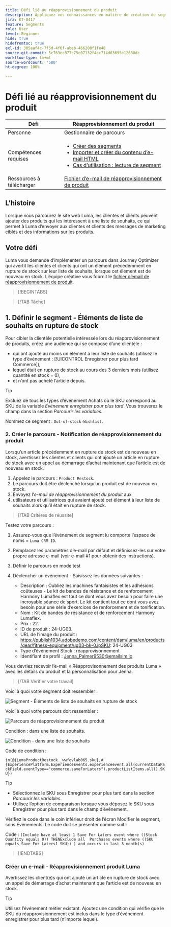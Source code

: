 ```yaml
---
title: Défi lié au réapprovisionnement du produit
description: Appliquez vos connaissances en matière de création de segments et testez vos compétences.
jira: KT-8417
feature: Segments
role: User
level: Beginner
hide: true
hidefromtoc: true
exl-id: 305aaf4c-7f5d-4f6f-abeb-466208f1fe48
source-git-commit: 5c763ec877c75c07132f4cc714d63695e12638dc
workflow-type: tm+mt
source-wordcount: '580'
ht-degree: 100%

---
```


# Défi lié au réapprovisionnement du produit

| Défi | Réapprovisionnement du produit |
|---|---|
| Personne | Gestionnaire de parcours |
| Compétences requises | <ul><li>[Créer des segments](https://experienceleague.adobe.com/docs/journey-optimizer-learn/tutorials/profiles-segments-subscriptions/create-segments.html?lang=fr)</li><li> [Importer et créer du contenu d’e-mail HTML](https://experienceleague.adobe.com/docs/journey-optimizer-learn/tutorials/email-channel/import-and-author-html-email-content.html?lang=fr)</li><li>[Cas d’utilisation : lecture de segment](https://experienceleague.adobe.com/docs/journey-optimizer-learn/tutorials/create-journeys/use-case-read-segment.html?lang=fr)</li> |
| Ressources à télécharger | [Fichier d’e-mail de réapprovisionnement de produit](/help/challenges/assets/email-assets/ProductRestockEmail.html.zip) |

## L’histoire

Lorsque vous parcourez le site web Luma, les clientes et clients peuvent ajouter des produits qui les intéressent à une liste de souhaits, ce qui permet à Luma d’envoyer aux clientes et clients des messages de marketing ciblés et des informations sur les produits.

## Votre défi

Luma vous demande d’implémenter un parcours dans Journey Optimizer qui avertit les clientes et clients qui ont un élément précédemment en rupture de stock sur leur liste de souhaits, lorsque cet élément est de nouveau en stock. L’équipe créative vous fournit le [fichier d’email de réapprovisionnement de produit](/help/challenges/assets/email-assets/ProductRestockEmail.html.zip).

>[!BEGINTABS]

>[!TAB Tâche]

## 1. Définir le segment - Éléments de liste de souhaits en rupture de stock

Pour cibler la clientèle potentielle intéressée lors du réapprovisionnement de produits, créez une audience qui se compose d’une clientèle :

* qui ont ajouté au moins un élément à leur liste de souhaits (utilisez le type d’événement : [!UICONTROL Enregistrer pour plus tard Commerce]),
* lequel était en rupture de stock au cours des 3 derniers mois (utilisez quantité en stock = 0),
* et n’ont pas acheté l’article depuis.

>[!TIP]
>Excluez de tous les types d’événement Achats où le SKU correspond au SKU de la variable *Événement enregistrer pour plus tard*. Vous trouverez le champ dans la section *Parcourir les variables*.

Nommez ce segment : `Out-of-stock-Wishlist`.


### 2. Créer le parcours - Notification de réapprovisionnement du produit

Lorsqu’un article précédemment en rupture de stock est de nouveau en stock, avertissez les clientes et clients qui ont ajouté un article en rupture de stock avec un appel au démarrage d’achat maintenant que l’article est de nouveau en stock.

1. Appelez le parcours : `Product Restock`.
2. Le parcours doit être déclenché lorsqu’un produit est de nouveau en stock.
3. Envoyez l’*e-mail de réapprovisionnement du produit* aux
4. utilisateurs et utilisatrices qui avaient ajouté cet élément à leur liste de souhaits alors qu’il était en rupture de stock.

>[!TAB Critères de réussite]

Testez votre parcours :

1. Assurez-vous que l’événement de segment lu comporte l’espace de noms = `Luma CRM ID`.
1. Remplacez les paramètres d’e-mail par défaut et définissez-les sur votre propre adresse e-mail (voir e-mail #1 pour obtenir des instructions).
1. Définir le parcours en mode test
1. Déclencher un événement - Saisissez les données suivantes :

   * Description : Oubliez les machines fantaisistes et les adhésions coûteuses - Le kit de bandes de résistance et de renforcement Harmony Lumaflex est tout ce dont vous avez besoin pour faire une incroyable séance de sport. Le kit contient tout ce dont vous avez besoin pour une série d’exercices de renforcement et de tonification.
   * Nom : Kit de bandes de résistance et de renforcement Harmony Lumaflex.
   * Prix : 22.
   * ID de produit : 24-UG03.
   * URL de l’image du produit : https://publish1034.adobedemo.com/content/dam/luma/en/products/gear/fitness-equipment/ug03-bk-0.jpSKU: 24-UG03
   * Type d’événement Stock : réapprovisonnement
   * Identifiant de profil : Jenna_Palmer9530@emailsim.io

Vous devriez recevoir l’e-mail « Réapprovisonnement des produits Luma » avec les détails du produit et la personnalisation pour Jenna.

>[!TAB Vérifier votre travail]

Voici à quoi votre segment doit ressembler :

![Segment - Éléments de liste de souhaits en rupture de stock](/help/challenges/assets/C1-S2.png)


Voici à quoi votre parcours doit ressembler :

![Parcours de réapprovisionnement du produit](/help/challenges/assets/c3-j3-journey.png)

Condition : dans une liste de souhaits.

![Condition - dans une liste de souhaits](/help/challenges/assets/c3-j3-condition.png)

Code de condition :

```in(@{LumaProductRestock._wwfovlab065.sku},#{ExperiencePlatform.ExperienceEvents.experienceevent.all(currentDataPackField.eventType=="commerce.saveForLaters").productListItems.all().SKU})```


>[!TIP]
> * Sélectionnez le SKU sous Enregistrer pour plus tard dans la section *Parcourir les variables*.
> * Utilisez l’option de comparaison lorsque vous déposez le SKU sous Enregistrer pour plus tard dans le champ d’événement.

Vérifiez le code dans le coin inférieur droit de l’écran Modifier le segment, sous Événements. Le code doit se présenter comme suit :

Code :
```(Include have at least 1 Save For Laters event where ((Stock Quantity equals 0)) THENExclude all  Purchases events where ((SKU equals Save For Laters1 SKU)) ) and occurs in last 3 month(s)```

>[!ENDTABS]

### Créer un e-mail - Réapprovisionnement produit Luma

Avertissez les client(e)s qui ont ajouté un article en rupture de stock avec un appel de démarrage d’achat maintenant que l’article est de nouveau en stock.



>[!TIP]
>
> Utilisez l’événement métier existant. Ajoutez une condition qui vérifie que le SKU du réapprovisionnement est inclus dans le type d’événement enregistrer pour plus tard (n’importe lequel).
>




